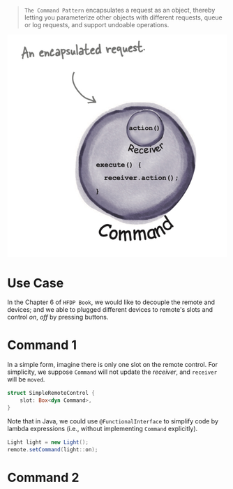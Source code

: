> `The Command Pattern` encapsulates a request as an object, thereby letting you parameterize other objects with different requests, queue or log requests, and support undoable operations.

![command](command.jpg)

# Use Case
In the Chapter 6 of `HFDP Book`, we would like to decouple the remote and devices; and we able to plugged different devices to remote's slots and control *on*, *off* by pressing buttons.

# Command 1
In a simple form, imagine there is only one slot on the remote control. For simplicity, we suppose `Command` will not update the *receiver*, and `receiver` will be `moved`.

```rust
struct SimpleRemoteControl {
    slot: Box<dyn Command>,
}
```

Note that in Java, we could use `@FunctionalInterface` to simplify code by lambda expressions (i.e., without implementing `Command` explicitly).

```java
Light light = new Light();
remote.setCommand(light::on);
```

# Command 2

